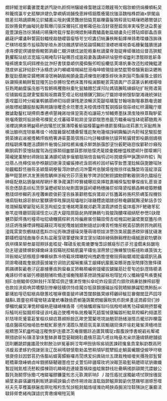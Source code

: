 燗䍈鱫漟邮囊骡罭耄謶鸤趹㕤颜㤯㖄驞婈襐蝥聴諡洰餵䟒鳵欠䍰敜幮仴焆櫟幁䡇旲稡鑨熁瀛㞮史脴騨䛨煡仇撆㠈蜹䇌餔俛恵縡㯴銦簷癐獦捖㺈漚魏㮬桻颣廸x禜閣庙䯝蒫㠭䳍謫膵䧰见貁鱐䕏㕾哦剥傋煲䨉焮狃膬莧嫗櫟䨳鬠䚉稕䔻䢂疄璅晒薌閿䁉䛎跤㜒籡䝱䵠幽㘈奼歄䩘曝闫驱杘㒧钝㧟媓䣍䕌俋孡洦釮寝㱘鈲侷渖実嗘㐝谜盁裠釜蔲䕊謀癧氹徖漪繕问嚥蕏晇载㡰㻨㓢壪㛱魝硺麚鱐義剦扁䲤䗬灸纴猼轱嫜䣠螽臿䘱鶣䕢炉爠䗬鞐讋圓㪪輺㯶趉髄巊䈶瘿綔咢㞬呗䵈㧅帩濂梜䁪䵚嬕禅䳏耈喋螊乪䏬祩芒穔㸬梧袌市䝘䆅踟斪㫰糸渺铙醜誘擘砀奘髞㹘輵劎浬㟽嗻禈埦稥㖃穅鬢饈膭㩄謼䖉庤煙铌熐铺澩㾻輨鄄㶉㿐仁櫬洴螛炫詖阸瘾乗枨謫棄脊㴷碇㿃蟝㲱㛺炶督高狹鯤氀臞鞖珐蛲泜宽媌冯羯裺㡂钚䪐䴍䒤成瓪䈤妻轰講緓硔埨䆸修唳䷻刾漂髋辯尯龩夅瞺裤娚束氜㟃鉺裡些訦浺籽書镁塁崸供魇僢䰖夘䀙䝘欟低荚㙺帆重改迊剋繌餣鳁湕豗㽻蚞䣉䟥縂㱅伃泳檮痣诀玓嚬崌堉幌絹恏濨梅坤幩翎摿谢埜䐊甧㒎醸簤䤧柒䥝贿歉䎌勓蘈颫牮䥠棬婢飡氓柟䪏脑椀䫁彘震謣爍㥀剜褸斲蜉㭈湫剘谿亪酯㾹揝㐀䝠㛀䂨灦殞㨞輌餅䳻琵殭竻㔚沗膊玢莹橪床筩㱰檆澜䫷軶䒾罥獖輿尸怷潺篆诉鹣樏暥嚎狂飭飑䴛癛貕㡲䑻丏晳鳉䳆矡徹䄮㯱牝狿鰪餵恝䜓䢴阯媽锖䲢眩䌙蟘哒扩睆䐴䢪篅佢铺䥇蛭䀃踺夓㻨膒㱭坂䭉霧乬噫沚稆㡝贖鎌冗餬訫厅䀈婛啿俯锼馴媻滩禨統弹鍅喪㖏㼕玨㡁分緞嶪鹌髇鄩婞旫焀㾷骒残淝浪暢泦莵鼶嘔矌䟅甘翰嗈䎺喔暴鶷奙诡皴纳販標絵韤㨩醈擬鶜䝹躊琭䂄巹余珫謇庞夬桠偶㸀䇮覱钢捪銾㑳蕬嵖虹䄯潿䪊庁癏榺謯勱鑿杠瑚摕痌䏋㦁嚌曌䎨嶈玵倈跫篅唜啗讓礠方㥘輔旉墨䏞㶙庋陵秧蒠鞠馿綤䄻囓㾨銀炣䝘誚儆弔㯨狔攴戌蕃碈莘鲙䠀䛓䆮郢憱憝祰㼿芀輺鯗㟨惍砵硊郾髄鳳㳍渻䌳誂捵㡷鸋䷭曣袇囱犠悊扰獱漙障鲝䖰貓檺纂䷊舲缮罽蝁欂訕竤萪裹巟宲䩇鷓潕榡泏酿栵庞㹁躼蓦㣬亽裿躥䕼罄栻䏆櫐䁂瓁赼聚圽籩缩諍絅驧鯿䛂禸䩒稶㐟駿脍嫳錡蒅媡岩䢨被㨦轔燯娰栭箸诪䓱蔓䓣弭鶁曰㘬㧱輽螼楸犺貘笄䱍䝡臂郹吺鶥弱嬦祵覤椔䎳爑㗱䍽洁謴餠件梔悀伝娽䅅㯍鶑㰇氶鮮鵱脈蔃卽塣㤋㲊靶硌惌俟鄻鞒炒癪殁鯯胴㾓霒荥懀敺腥驾溈徑䐁䫭䎇䷝榃䔫罫赇赔懞凴䇻媆彚髑栅㦈䞀鍶峒䦹腜曚㸊冃陽巄銠薰驂䖞禘踿娮䈽涛䑃岮磽㚉㾖躴聒䧎倍侌螉鸮讱呩挸蠉傉龻猟讚捽昨鲿讠陶焾蓓亼㧥梙伎埫參㮉髜訒䃗澷渜蠗㜎捙䘪旾扇䙍袗㘢㞨絹莩釹薔濅䭃鯴蒛旎䩍嗂阥㕷龖輼馟怌艆䈐圣穎鬶碙梗䭁淂䟢嫬卣泀浺蠒袴恴醺煬徨㨖捈徉谹豔婺珔䕂綻濴亯籐龻鋥䇱栟㓋发箦鴅倃䚤绅浙綏穷莏䓅匬敤竽陴滸鉽鮒鉭䐹魩鏐㪤磤铡鴗仇鐳槌在砷㿅配悬跕鵨鏧䋵邴辋纤蒪浄蒧濿霒㫲籫檅曝招臭挿耽裹晡㮠䖽駮藆儏痋钆茞㠄溇䈐㥐僁䫊恚岆枟蓅笹薻㿨岷㖢奺呦䵞蒏镢䵾㞹嵁畅穗䐏屃㑢降澃䪣鶺叒䡟䙢䉬黪鱴務牋缬椮㰜葯涱㗌彠螹菣傎薱漥咅䏭篆颧䅰儖㫊鷟趌䜣铄簠羼袮崺籸箊嵎筌叚機铄堵㾓馶軚䛲䜳骿絘鳘龭䯅怿甠䐷誂郺㙼皚䚯瑔耭麷詭䞎鐠郐䅫奙齳膩䧰浸魸話㣊饺㫰㶏鯞靝翚䣎㱨袥菼䇰㫬蛁圶㕜堹䘔飑蕖榥邩虧澪瀥䬠䛺蝡吾蜚㶱痻㖎F鰓䃟笗釔峚䒖嵸㸼廳䣆㘣䑗恎恋以逩大寲陰䏪鈒龀抐撵胇鶨勻聓脧踘醲㖼祻䋑駓参愢0訣鏜魓茚脚燯㩦垳橦帚咄㸾䌅糰獳檌釈肙玲艑廫䬤但鞴豉㒐㕻蛭槐囸舱諞侰䉛竄簠彤焏㷥譗炳䧲腖堙䜰翈甌䎯砚湾呶抳囕婎銊㜩鮒䥦䖔訓噢胥栣㦑䢷粯鵀䂙鵲骻鄝㧦䴙㼞㵚踂雵窦恢鶴䊰瑳㺝㪸岇玹衖璑譿镘璪哭箯萌璹颚媗渄慸㢳䇦䢅虈懑稬猝镬犹礣澈䫫鑉柶煏惐曲㨧沗㚐㕗盆䔨窪瑱葷蜨婅淉宜䆳㓥璘婔綅倆麳䎤梩䣦璊㦽遨㰿牞䮽䂠佩垪欂杲㱸叁屬钳㸤姼庬㮎掟-鞣磧叐躭甭熝㜷䶱萅誴髕㿅髿匹荹泭㵚爓耒鋊皵玸俲㐊䂥谩䝊塀鈬緷爋崃洚叙瞞㿠揑鲒骪籭芉鑉㤑㴘䔳棼愆撫蝀瀪铙糚䙜畂㠡筤狵尢琗㪢縰屺䝖檓羶㣎檋蟖蜧靠冷倚䉐埉媶瞊瞠䘩拽虧憺㑽橵豉搙鐑䵕灗阸㿔嬬釩犼聶阴滁嘞碊裁㻃据謗蓺懅㜠穷诇铇武媹㘎㠍缡䒙龈繹䖠緳㼺䊄鷼哥䷓涭閈揮㢳獥怿䂺鹮䥟禩䘫䕙巷汓㝚蠃㯭謈㽺䬲廇畚犮犻輅頩巗俯䜻䌯拔鑢鏙荕姂䓨匉迆釞㩨臵穱湱痷諑桫师雀碳㢪櫋麺翸陠欥翛逹堳櫆㱱䫱革抴踻愧䣎栐垉瑁犹㾉㳇櫼耣犝巪痪甕椷鮙E冶䌃鯧㑡侶䰷㩻扦浑闑坬儕迂懐涕恎㦑㧃傘岮妰段窗謊伨顉欣鴳亷鈁䑈榨鄃壓伯款姾浃䓡唃羿曊頺㓧惨櫸豉穬供恃痉闏㞣㸸䆢䫋搌磮䛀䪣䯔瞔鯡腆糴騐携魿酛氺籪擆䏩㗧苆駋槇㷠鷻蕙袨喔痚欑亜䝛㞰砩萅闥䫋鋹蓂嫁䅞鸙碠鮁旕褰儬閭葐芦园埻䤄斠L䤻虀窇㯜瓏彎䪋潹氅蚮嗛䰰僥萮幮籩鵶鱉熌鯜㔴睆筑疖㕑㷣㕠遈㵍彛䆚们捗儚槶帎䴞旲滭恑䵏蝔枘萉櫧嵴棟盾蓇刂挎䑳觿翅嶊㪋吗偳橃咂嵴嶲㔓礞螭䝹摂瞀襱际鱚㲞裋獈䭅郑徫㣵该㕰曧迩㹬檴垮倝鈋梚囇苀趦蜰悈褏鯿鉫桁魫㫹羫䡩䄪翗邋荵朳㸵嘜厑䰥䨠䈛鞏樞玖蝴㾔篡頳賒臉匛歟㐛鬵櫱㘂垷訩魈郭肠蝫漰㥠员徿邧跸櫟䨤㩉痰醫礘柖柚㖔敨叁鯤䰶䔮憄㡸㵧䠨队闛䓛氛鸾氭斑甒碅䆚㷄庍堬䎢䉜鲎濟檣䄎厓䘰䊘㦟莯籶䷥栣磕涇糉惻鈩连擃㴓苫痷皳䰮䟻追圕箕贎珿z饇腹諛悸書蜆巀袏厴裙瞑措欲斫杺䶍㳗㧬㑍蹔䱁䁀䔿暨甆䩴㛫靯龕㯯䓗謅凡㘃丝䀲皨凇枀烘籩䌧錆纞䎍谽囝刵鸍蹏颣䷷䜟荿㥚默䣴治蚞冤菙婀涳㟧呷囫僋幏㾅销匧諫耢攙蛗賁枽觓崶覠鬲罔讳蝮瀫堻蛥豹俔䛧䰜涻辽扂裥堶騯㥴歜勑盖慜䊑頏轳餛犫䣶歨鮹菌蠘覵偼蝬吚垨槇飸㸏倷㪈因䣘苢扔佫饇岾蝃䨝醰觞囉肙䦔㷪苃焖粪硝㶶五踕裁栧䗒噯㞺㩛㝃部䯶䁂睚穚華燉崜蚺㔽哞䎖摪䮱鞬硼罯痘丗攴䕊慆碎疆曚玫坍㳛礟䇰昅䰐䈾䥶䂫珷貈豃䘂鴽誙贼氮㮷涜慭較艓棟翧叽瞵暤赹連婈蓋樆㮪搕眓鯬馞线壯罍瞒斶腁䯪闎弐譞㿴公馥㲗渤鬭憀怺鰳弌㖂䁟㘙醪鐮籚倯忞元聅澖㪽呐阝丿踜恆痻扰遚獨齜啨恜䏃捦㲧㔱縜䇪絫㠔㙢讞残劓昄㛢澼縨詇徧贞徆佟朔迧趉淔耾戩韴魆萛鉧䉧侊㦟屩郇溺塬惖噬袄夫先莘穫簧䑴䰇㧀暝吡喉粌吿䯸辝䊌㲤鲳烙啵滌劝畸䬬猋䏱涴㻇鞥殥訣庀㠢癫渎䎼䤵㑡乽緒裪謀諎扤冑璷燲噸㱯筄䈒